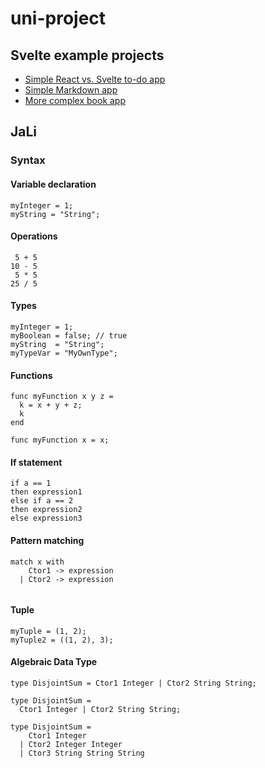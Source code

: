 # uni-project

## Svelte example projects

* [Simple React vs. Svelte to-do app](https://medium.com/javascript-in-plain-english/i-created-the-exact-same-app-in-react-and-svelte-here-are-the-differences-c0bd2cc9b3f8)
* [Simple Markdown app](https://snipcart.com/blog/svelte-js-framework-tutorial)
* [More complex book app](https://blog.logrocket.com/how-to-build-a-simple-svelte-js-app/)

## JaLi

### Syntax

#### Variable declaration

```
myInteger = 1;
myString = "String";
```

#### Operations

```
 5 + 5
10 - 5
 5 * 5
25 / 5
```

#### Types

```
myInteger = 1;
myBoolean = false; // true
myString  = "String";
myTypeVar = "MyOwnType";
```

#### Functions

```
func myFunction x y z =
  k = x + y + z;
  k
end

func myFunction x = x;
```

#### If statement

```
if a == 1
then expression1
else if a == 2
then expression2
else expression3
```

#### Pattern matching

```
match x with
    Ctor1 -> expression
  | Ctor2 -> expression
 
```

#### Tuple

```
myTuple = (1, 2);
myTuple2 = ((1, 2), 3);
```

#### Algebraic Data Type

```
type DisjointSum = Ctor1 Integer | Ctor2 String String;

type DisjointSum =
  Ctor1 Integer | Ctor2 String String;

type DisjointSum =
    Ctor1 Integer
  | Ctor2 Integer Integer
  | Ctor3 String String String
```
